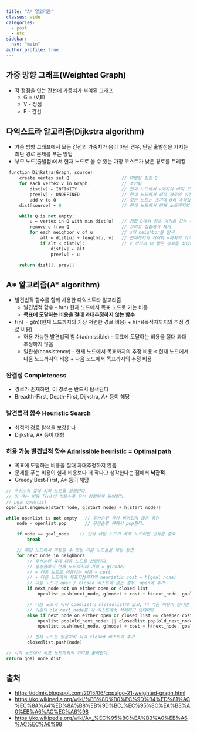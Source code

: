```yaml
---
title: "A* 알고리즘"
classes: wide
categories: 
  - post
  - etc
sidebar:
  nav: "main"
author_profile: true
---
```


## 가중 방향 그래프(Weighted Graph)
* 각 정점을 잇는 간선에 가중치가 부여된 그래프
	- G = (V,E)
	- V - 정점
	- E - 간선

## 다익스트라 알고리즘(Dijkstra algorithm)
* 가중 방향 그래프에서 모든 간선의 가중치가 음이 아닌 경우, 단일 출발점을 가지는 최단 경로 문제를 푸는 방법
* 부모 노드(출발점)에서 현재 노드로 올 수 있는 가장 코스트가 낮은 경로를 트레킹  

```cpp
 function Dijkstra(Graph, source):
     create vertex set Q 					// 미방문 집합 Q
     for each vertex v in Graph:            // 초기화
         dist[v] ← INFINITY                 // 현재 노드에서 v까지의 아직 모르는 길이
         prev[v] ← UNDEFINED                // 현재 노드에서 최적 경로의 이전 꼭짓점
         add v to Q                         // 모든 노드는 초기에 Q에 속해있다
     dist[source] ← 0                       // 현재 노드에서 현재 노드까지의 길이 = 0

     while Q is not empty:
         u ← vertex in Q with min dist[u]   // 집합 Q에서 최소 거리를 갖는 꼭짓점(u)을 가장 먼저 선택
         remove u from Q					// 그리고 집합에서 제거
         for each neighbor v of u:          // u의 neighbor을 탐색
             alt ← dist[u] + length(u, v)   // 현재까지의 거리와 v까지의 거리를 합
             if alt < dist[v]:              // v 까지의 더 짧은 경로를 찾았을 때 다음 진출할 노드로 선택
                 dist[v] ← alt
                 prev[v] ← u

     return dist[], prev[]
```

## A* 알고리즘(A* algorithm)
* 발견법적 함수를 함께 사용한 다익스트라 알고리즘  
	- 발견법적 함수 - h(n) 현재 노드에서 목표 노드로 가는 비용
    - **목표에 도달하는 비용을 절대 과대추정하지 않는 함수**
* f(n) = g(n)(현재 노드까지의 가장 저렴한 경로 비용) + h(n)(목적지까지의 추정 경로 비용)
	- 허용 가능한 발견법적 함수(admissible) - 목표에 도달하는 비용을 절대 과대추정하지 않음
	- 일관성(consistency) - 현재 노드에서 목표까지의 추정 비용 ≤ 현재 노드에서 다음 노드까지의 비용 + 다음 노드에서 목표까지의 추정 비용

### 완결성 Completeness
* 경로가 존재하면, 이 경로는 반드시 탐색된다
* Breadth-First, Depth-First, Dijkstra, A* 등이 해당

### 발견법적 함수 Heuristic Search
* 최적의 경로 탐색을 보장한다
* Dijkstra, A* 등이 대항

### 허용 가능 발견법적 함수 Admissible heuristic = Optimal path
* 목표에 도달하는 비용을 절대 과대추정하지 않음
* 문제를 푸는 비용이 실제 비용보다 더 작다고 생각한다는 점에서 **낙관적**
* Greedy Best-First, A* 등이 해당
  
```cpp
// 우선순위 큐에 시작 노드를 삽입한다.
// 이 큐는 비용 f(n)이 적을수록 우선 정렬하게 되어있다.
// pq는 openlist
openlist.enqueue(start_node, g(start_node) + h(start_node))       

while openlist is not empty   // 우선순위 큐가 비어있지 않은 동안
    node = openlist.pop       // 우선순위 큐에서 pop한다.

    if node == goal_node    // 만약 해당 노드가 목표 노드이면 반복문 종료
        break

    // 해당 노드에서 이동할 수 있는 다음 노드들을 보는 동안
    for next_node in neighbors       
        // 우선순위 큐에 다음 노드를 삽입한다.
        // 출발점에서 현재 노드까지의 거리 = g(node)
        // + 다음 노드로 이동하는 비용 = cost
        // + 다음 노드에서 목표지점까지의 heuristic cost = h(goal_node)
        // 다음 노드가 open / closed 리스트에 없는 경우, open에 추가
        if next_node not on either open or closed list
            openlist.push(next_node, g(node) + cost + h(next_node, goal_node)) 

        // 다음 노드가 이미 openlist나 closedlist에 있고, 더 적은 비용이 든다면
        // 기존의 old_next_node를 각 리스트에서 삭제하고 업데이트
        else if next_node on either open or closed list && cheaper cost
            openlist.pop(old_next_node) || closedlist.pop(old_next_node)
            openlist.push(next_node, g(node) + cost + h(next_node, goal_node)) 

        // 현재 노드는 방문처리 되어 closed 리스트에 추가
        closedlist.push(node)

// 시작 노드에서 목표 노드까지의 거리를 출력한다.
return goal_node_dist       
```

## 출처
* <https://ddmix.blogspot.com/2015/06/cppalgo-21-weighted-graph.html>
* <https://ko.wikipedia.org/wiki/%EB%8D%B0%EC%9D%B4%ED%81%AC%EC%8A%A4%ED%8A%B8%EB%9D%BC_%EC%95%8C%EA%B3%A0%EB%A6%AC%EC%A6%98>
* <https://ko.wikipedia.org/wiki/A*_%EC%95%8C%EA%B3%A0%EB%A6%AC%EC%A6%98>
